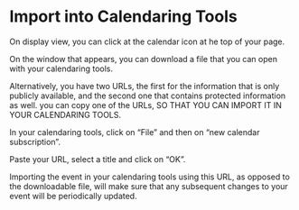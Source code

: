 Import into Calendaring Tools
=============================

On display view, you can click at the calendar icon at he top of your page.

On the window that appears, you can download a file that you can open with your calendaring tools.

Alternatively, you have two URLs, the first for the information that is only publicly available, and the second one that contains protected information as well.
you can copy one of the URLs, SO THAT YOU CAN IMPORT IT IN YOUR CALENDARING TOOLS.

In your calendaring tools, click on “File” and then on “new calendar subscription”.

Paste your URL, select a title and click on “OK”.


Importing the event in your calendaring tools using this URL, as opposed to the downloadable file, will make sure that any subsequent changes to your event will be periodically updated.

